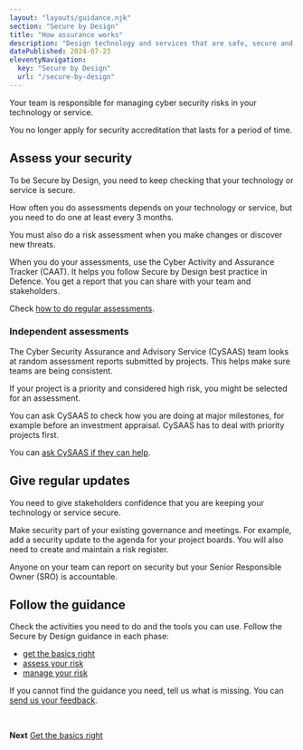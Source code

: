 ```yaml
---
layout: "layouts/guidance.njk"
section: "Secure by Design"
title: "How assurance works"
description: "Design technology and services that are safe, secure and resilient to cyber attack."
datePublished: 2024-07-23
eleventyNavigation:
  key: "Secure by Design"
  url: "/secure-by-design"
---
```


Your team is responsible for managing cyber security risks in your technology or service. 

You no longer apply for security accreditation that lasts for a period of time. 

## Assess your security

To be Secure by Design, you need to keep checking that your technology or service is secure. 

How often you do assessments depends on your technology or service, but you need to do one at least every 3 months.

You must also do a risk assessment when you make changes or discover new threats.

When you do your assessments, use the Cyber Activity and Assurance Tracker (CAAT). It helps you follow Secure by Design best practice in Defence. You get a report that you can share with your team and stakeholders.

Check [how to do regular assessments](/secure-by-design/do-regular-assessments). 

### Independent assessments

The Cyber Security Assurance and Advisory Service (CySAAS) team looks at random assessment reports submitted by projects. This helps make sure teams are being consistent. 

If your project is a priority and considered high risk, you might be selected for an assessment.  

You can ask CySAAS to check how you are doing at major milestones, for example before an investment appraisal. CySAAS has to deal with priority projects first. 

You can [ask CySAAS if they can help]().


## Give regular updates

You need to give stakeholders confidence that you are keeping your technology or service secure. 

Make security part of your existing governance and meetings. For example, add a security update to the agenda for your project boards. You will also need to create and maintain a risk register. 

Anyone on your team can report on security but your Senior Responsible Owner (SRO) is accountable. 

## Follow the guidance

Check the activities you need to do and the tools you can use. Follow the Secure by Design guidance in each phase: 
 
- [get the basics right](/secure-by-design/get-the-basics-right)
- [assess your risk](/secure-by-design/assess-your-risk)
- [manage your risk](/secure-by-design/manage-your-risk)

If you cannot find the guidance you need, tell us what is missing. You can [send us your feedback](https://defence-service-manual.netlify.app/send-your-feedback). 

<br>

**Next**
[Get the basics right](/secure-by-design/get-the-basics-right/)
